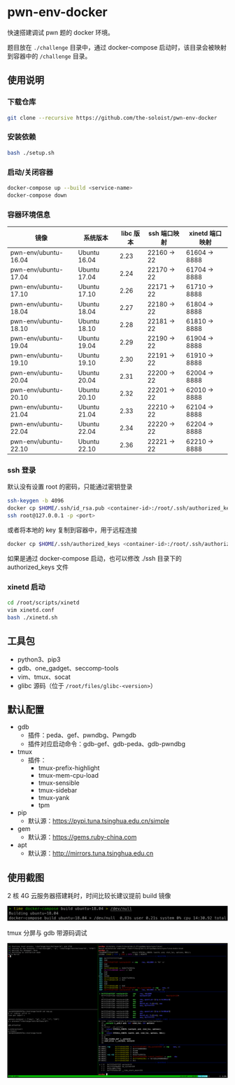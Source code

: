 # pwn-env-docker

快速搭建调试 pwn 题的 docker 环境。

题目放在 `./challenge` 目录中，通过 docker-compose 启动时，该目录会被映射到容器中的 `/challenge` 目录。

## 使用说明

### 下载仓库

```sh
git clone --recursive https://github.com/the-soloist/pwn-env-docker
```

### 安装依赖

```sh
bash ./setup.sh
```

### 启动/关闭容器

```sh
docker-compose up --build <service-name>
docker-compose down
```

### 容器环境信息

| 镜像                 | 系统版本     | libc 版本 | ssh 端口映射 | xinetd 端口映射 |
| -------------------- | ------------ | --------- | ------------ | --------------- |
| pwn-env/ubuntu-16.04 | Ubuntu 16.04 | 2.23      | 22160 -> 22  | 61604 -> 8888   |
| pwn-env/ubuntu-17.04 | Ubuntu 17.04 | 2.24      | 22170 -> 22  | 61704 -> 8888   |
| pwn-env/ubuntu-17.10 | Ubuntu 17.10 | 2.26      | 22171 -> 22  | 61710 -> 8888   |
| pwn-env/ubuntu-18.04 | Ubuntu 18.04 | 2.27      | 22180 -> 22  | 61804 -> 8888   |
| pwn-env/ubuntu-18.10 | Ubuntu 18.10 | 2.28      | 22181 -> 22  | 61810 -> 8888   |
| pwn-env/ubuntu-19.04 | Ubuntu 19.04 | 2.29      | 22190 -> 22  | 61904 -> 8888   |
| pwn-env/ubuntu-19.10 | Ubuntu 19.10 | 2.30      | 22191 -> 22  | 61910 -> 8888   |
| pwn-env/ubuntu-20.04 | Ubuntu 20.04 | 2.31      | 22200 -> 22  | 62004 -> 8888   |
| pwn-env/ubuntu-20.10 | Ubuntu 20.10 | 2.32      | 22201 -> 22  | 62010 -> 8888   |
| pwn-env/ubuntu-21.04 | Ubuntu 21.04 | 2.33      | 22210 -> 22  | 62104 -> 8888   |
| pwn-env/ubuntu-22.04 | Ubuntu 22.04 | 2.34      | 22220 -> 22  | 62204 -> 8888   |
| pwn-env/ubuntu-22.10 | Ubuntu 22.10 | 2.36      | 22221 -> 22  | 62210 -> 8888   |

### ssh 登录

默认没有设置 root 的密码，只能通过密钥登录

```sh
ssh-keygen -b 4096
docker cp $HOME/.ssh/id_rsa.pub <container-id>:/root/.ssh/authorized_keys
ssh root@127.0.0.1 -p <port>
```

或者将本地的 key 复制到容器中，用于远程连接

```sh
docker cp $HOME/.ssh/authorized_keys <container-id>:/root/.ssh/authorized_keys
```

如果是通过 docker-compose 启动，也可以修改 ./ssh 目录下的 authorized_keys 文件

### xinetd 启动

```sh
cd /root/scripts/xinetd
vim xinetd.conf
bash ./xinetd.sh
```

## 工具包

- python3、pip3
- gdb、one_gadget、seccomp-tools
- vim、tmux、socat
- glibc 源码（位于 `/root/files/glibc-<version>`）

## 默认配置

- gdb
  - 插件：peda、gef、pwndbg、Pwngdb
  - 插件对应启动命令：gdb-gef、gdb-peda、gdb-pwndbg
- tmux
  - 插件：
    - tmux-prefix-highlight
    - tmux-mem-cpu-load
    - tmux-sensible
    - tmux-sidebar
    - tmux-yank
    - tpm
- pip
  - 默认源：https://pypi.tuna.tsinghua.edu.cn/simple
- gem
  - 默认源：https://gems.ruby-china.com
- apt
  - 默认源：http://mirrors.tuna.tsinghua.edu.cn

## 使用截图

2 核 4G 云服务器搭建耗时，时间比较长建议提前 build 镜像

![0a9b70c0](./assets/0a9b70c0.png)

tmux 分屏与 gdb 带源码调试

![83690305](./assets/83690305.png)
